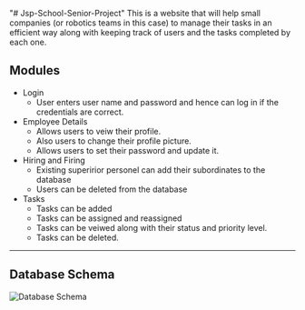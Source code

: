 "# Jsp-School-Senior-Project" 
This is a website that will help small companies (or robotics teams in this case) to manage their tasks in an efficient way along with keeping track of users and the tasks completed by each one. 
## Modules ##

* Login
  * User enters user name and password and hence can log in if the credentials are correct.
* Employee Details
  * Allows users to veiw their profile.
  * Also users to change their profile picture.
  * Allows users to set their password and update it.
* Hiring and Firing
	* Existing superirior personel can add their subordinates to the database
	* Users can be deleted from the database
* Tasks
	* Tasks can be added
	* Tasks can be assigned and reassigned
	* Tasks can be veiwed along with their status and priority level.
	* Tasks can be deleted.

- - - -

## Database Schema ##

![Database Schema](https://image.ibb.co/cbcR57/xd.png "Database Schema")
